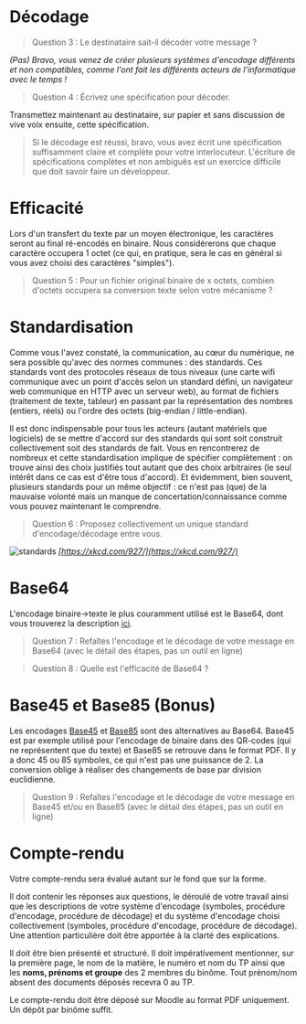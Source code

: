 # Décodage

> Question 3 : Le destinataire sait-il décoder votre message ?

_(Pas) Bravo, vous venez de créer plusieurs systèmes d'encodage différents et non compatibles, comme l'ont fait les différents acteurs de l'informatique avec le temps !_

> Question 4 : Écrivez une spécification pour décoder.

Transmettez maintenant au destinataire, sur papier et sans discussion de vive voix ensuite, cette spécification.

> Si le décodage est réussi, bravo, vous avez écrit une spécification suffisamment claire et complète pour votre interlocuteur. L'écriture de spécifications complètes et non ambiguës est un exercice difficile que doit savoir faire un développeur.

# Efficacité

Lors d'un transfert du texte par un moyen électronique, les caractères seront au final ré-encodés en binaire. Nous considérerons que chaque caractère occupera 1 octet (ce qui, en pratique, sera le cas en général si vous avez choisi des caractères "simples").

> Question 5 : Pour un fichier original binaire de x octets, combien d'octets occupera sa conversion texte selon votre mécanisme ?

# Standardisation

Comme vous l'avez constaté, la communication, au cœur du numérique, ne sera possible qu'avec des normes communes : des standards. Ces standards vont des protocoles réseaux de tous niveaux (une carte wifi communique avec un point d'accès selon un standard défini, un navigateur web communique en HTTP avec un serveur web), au format de fichiers (traitement de texte, tableur) en passant par la représentation des nombres (entiers, réels) ou l'ordre des octets (big-endian / little-endian).

Il est donc indispensable pour tous les acteurs (autant matériels que logiciels) de se mettre d'accord sur des standards qui sont soit construit collectivement soit des standards de fait. Vous en rencontrerez de nombreux et cette standardisation implique de spécifier complètement : on trouve ainsi des choix justifiés tout autant que des choix arbitraires (le seul intérêt dans ce cas est d'être tous d'accord). Et évidemment, bien souvent, plusieurs standards pour un même objectif : ce n'est pas (que) de la mauvaise volonté mais un manque de concertation/connaissance comme vous pouvez maintenant le comprendre.

> Question 6 : Proposez collectivement un unique standard d'encodage/décodage entre vous.

![standards](https://imgs.xkcd.com/comics/standards.png)
_[https://xkcd.com/927/](https://xkcd.com/927/)_

# Base64

L'encodage binaire->texte le plus couramment utilisé est le Base64, dont vous trouverez la description [ici](https://fr.wikipedia.org/wiki/Base64).

> Question 7 : Refaîtes l'encodage et le décodage de votre message en Base64 (avec le détail des étapes, pas un outil en ligne)

> Question 8 : Quelle est l'efficacité de Base64 ?

# Base45 et Base85 (Bonus)

Les encodages [Base45](https://billatnapier.medium.com/so-what-is-base-45-and-where-is-it-used-1ab53279d705) et [Base85](https://fr.wikipedia.org/wiki/Ascii85) sont des alternatives au Base64. Base45 est par exemple utilisé pour l'encodage de binaire dans des QR-codes (qui ne représentent que du texte) et Base85 se retrouve dans le format PDF. Il y a donc 45 ou 85 symboles, ce qui n'est pas une puissance de 2. La conversion oblige à réaliser des changements de base par division euclidienne.

> Question 9 : Refaîtes l'encodage et le décodage de votre message en Base45 et/ou en Base85 (avec le détail des étapes, pas un outil en ligne)

# Compte-rendu

Votre compte-rendu sera évalué autant sur le fond que sur la forme.

Il doit contenir les réponses aux questions, le déroulé de votre travail ainsi que les descriptions de votre système d'encodage (symboles, procédure d'encodage, procédure de décodage) et du système d'encodage choisi collectivement (symboles, procédure d'encodage, procédure de décodage). Une attention particulière doit être apportée à la clarté des explications.

Il doit être bien présenté et structuré. Il doit impérativement mentionner, sur la première page, le nom de la matière, le numéro et nom du TP ainsi que les **noms, prénoms et groupe** des 2 membres du binôme. Tout prénom/nom absent des documents déposés recevra 0 au TP.

Le compte-rendu doit être déposé sur Moodle au format PDF uniquement. Un dépôt par binôme suffit.
